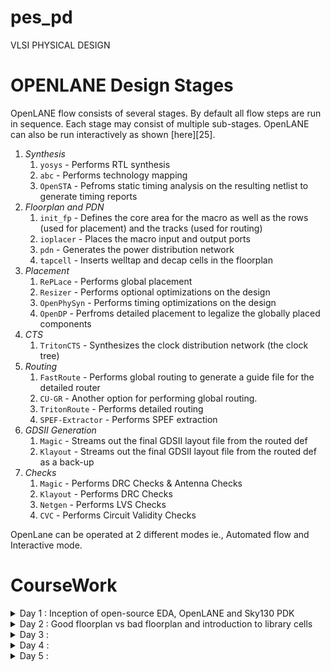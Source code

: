 # pes_pd
VLSI PHYSICAL DESIGN

# OPENLANE Design Stages

OpenLANE flow consists of several stages. By default all flow steps are run in sequence. Each stage may consist of multiple sub-stages. OpenLANE can also be run interactively as shown [here][25].

1. *Synthesis*
    1. `yosys` - Performs RTL synthesis
    2. `abc` - Performs technology mapping
    3. `OpenSTA` - Pefroms static timing analysis on the resulting netlist to generate timing reports
2. *Floorplan and PDN*
    1. `init_fp` - Defines the core area for the macro as well as the rows (used for placement) and the tracks (used for routing)
    2. `ioplacer` - Places the macro input and output ports
    3. `pdn` - Generates the power distribution network
    4. `tapcell` - Inserts welltap and decap cells in the floorplan
3. *Placement*
    1. `RePLace` - Performs global placement
    2. `Resizer` - Performs optional optimizations on the design
    3. `OpenPhySyn` - Performs timing optimizations on the design
    4. `OpenDP` - Perfroms detailed placement to legalize the globally placed components
4. *CTS*
    1. `TritonCTS` - Synthesizes the clock distribution network (the clock tree)
5. *Routing*
    1. `FastRoute` - Performs global routing to generate a guide file for the detailed router
    2. `CU-GR` - Another option for performing global routing.
    3. `TritonRoute` - Performs detailed routing
    4. `SPEF-Extractor` - Performs SPEF extraction
6. *GDSII Generation*
    1. `Magic` - Streams out the final GDSII layout file from the routed def
    2. `Klayout` - Streams out the final GDSII layout file from the routed def as a back-up
7. *Checks*
    1. `Magic` - Performs DRC Checks & Antenna Checks
    2. `Klayout` - Performs DRC Checks
    3. `Netgen` - Performs LVS Checks
    4. `CVC` - Performs Circuit Validity Checks

OpenLane can be operated at 2 different modes ie., Automated flow and Interactive mode.




# CourseWork

<details>
  <summary>Day 1 : Inception of open-source EDA, OpenLANE and Sky130 PDK
</summary>

</br>

**OpeLANE directory structure**

![1](https://github.com/saneeaman9/pes_asic_class/assets/75088597/bbd00f12-51f5-45bc-81fe-18c7b16ca72c)


**Config.tcl**

![3](https://github.com/saneeaman9/pes_asic_class/assets/75088597/746ddc16-31b7-4d4f-944f-1dc0bbe9439f)


**Design preparation**

```bash
docker
pwd
/openLANE_flow
ls -ltr
./flow.tcl -interactive
package require openlane 0.9
prep -design picorv32a

```

![Screenshot from 2023-09-11 03-34-32](https://github.com/saneeaman9/pes_asic_class/assets/75088597/335b7bd7-eef3-4c23-8aaf-090fc7920a50)

* Now synthesize the design using command 

```bash
  run_synthesis
   ```

![2](https://github.com/saneeaman9/pes_asic_class/assets/75088597/04f94d6d-af37-40a9-b70d-3ef5be9e896c)

**Synthesis Result**

![synthesis result](https://github.com/saneeaman9/pes_asic_class/assets/75088597/ccc0ee82-5d12-4063-a978-5373520f2013)


**Report**

![report](https://github.com/saneeaman9/pes_asic_class/assets/75088597/605f0c34-1eb2-4cde-aa39-8ca457169ce5)


**D FF Ratio Calculation**

![dff ratio](https://github.com/saneeaman9/pes_asic_class/assets/75088597/bfd197ff-5ace-4764-a164-efdc6f74b24d)


</details>


<details>
  <summary>Day 2 : Good floorplan vs bad floorplan and introduction to library cells</summary>

  ### Chip Floorplanning considerations

**Steps to run the FloorPlan**

* To run the floorplan use this command after completing synthesis.
  ```bash
    run_floorplan
  ```

  1

* Checking logs(ioplacer.log)

  2

* Floorplan(.def file)
  
  img floorplan

* Command to open the floorplan

img opening the floorplan


### Library Binding and Placement

* Run the placement 

```bash
  run_placement
```
img runplace


* To check the floorplan using magic run this command in the floorplan folder of the desired run.

```bash
magic -T /home/vsduser/Desktop/work/tools/openlane_working_dir/pdks/sky130A/libs.tech/magic/sky130A.tech lef read ../../tmp/merged.lef def read picorv32a.floorplan.def &
```

 img magic
 
</details>


<details>
  <summary>Day 3 :</summary>
</details>


<details>
  <summary>Day 4 :</summary>
</details>


<details>
  <summary>Day 5 :</summary>
</details>
